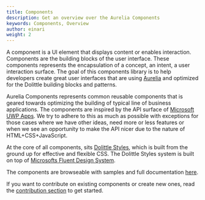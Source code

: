 ```yaml
---
title: Components
description: Get an overview over the Aurelia Components
keywords: Components, Overview
author: einari
weight: 2
---
```

A component is a UI element that displays content or enables interaction.
Components are the building blocks of the user interface. These components
represents the encapsulation of a concept, an intent, a user interaction surface.
The goal of this components library is to help developers create great
user interfaces that are using [Aurelia](https://aurelia.io) and optimized
for the Dolittle building blocks and patterns.

Aurelia Components represents common reusable components that is geared towards
optimizing the building of typical line of business applications. The components
are inspired by the API surface of [Microsoft UWP Apps](https://docs.microsoft.com/en-us/windows/uwp/design/controls-and-patterns/).
We try to adhere to this as much as possible with exceptions for those cases where
we have other ideas, need more or less features or when we see an opportunity
to make the API nicer due to the nature of HTML+CSS+JavaScript.

At the core of all components, sits [Dolittle Styles](/interaction/styles), which is built from the ground
up for effective and flexible CSS. The Dolittle Styles system is built on top of
[Microsofts Fluent Design System](https://www.microsoft.com/design/fluent/).

The components are browseable with samples and full documentation [here](https://components.dolittle.io).

If you want to contribute on existing components or create new ones, read
the [contribution section](./contributing) to get started.
